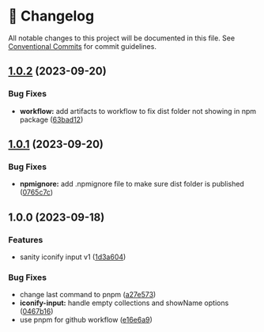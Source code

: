<!-- markdownlint-disable --><!-- textlint-disable -->

# 📓 Changelog

All notable changes to this project will be documented in this file. See
[Conventional Commits](https://conventionalcommits.org) for commit guidelines.

## [1.0.2](https://github.com/waspeer/sanity-plugin-iconify/compare/v1.0.1...v1.0.2) (2023-09-20)

### Bug Fixes

- **workflow:** add artifacts to workflow to fix dist folder not showing in npm package ([63bad12](https://github.com/waspeer/sanity-plugin-iconify/commit/63bad128a5dd66d758f692b3527ba6328773d994))

## [1.0.1](https://github.com/waspeer/sanity-plugin-iconify/compare/v1.0.0...v1.0.1) (2023-09-20)

### Bug Fixes

- **npmignore:** add .npmignore file to make sure dist folder is published ([0765c7c](https://github.com/waspeer/sanity-plugin-iconify/commit/0765c7c3950490442398a9b0d0f711649b0a4aad))

## 1.0.0 (2023-09-18)

### Features

- sanity iconify input v1 ([1d3a604](https://github.com/waspeer/sanity-plugin-iconify/commit/1d3a6046ad45cb849fc7c62ab93d3b22fffb9f9d))

### Bug Fixes

- change last command to pnpm ([a27e573](https://github.com/waspeer/sanity-plugin-iconify/commit/a27e573147f23690e773c31c08717fe3ff398744))
- **iconify-input:** handle empty collections and showName options ([0467b16](https://github.com/waspeer/sanity-plugin-iconify/commit/0467b16524e3113e32ff0f1bf356aafce275496a))
- use pnpm for github workflow ([e16e6a9](https://github.com/waspeer/sanity-plugin-iconify/commit/e16e6a903f16eaae6c44ac2b55f6db39abdc0311))
